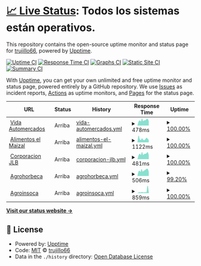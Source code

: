 # [📈 Live Status](https://jlb.apix4.eu): <!--live status--> **Todos los sistemas están operativos.**

This repository contains the open-source uptime monitor and status page for [trujillo66](https://jlb.apix4.eu), powered by [Upptime](https://github.com/upptime/upptime).

[![Uptime CI](https://github.com/trujillo66/apix4.eu.jlb/workflows/Uptime%20CI/badge.svg)](https://github.com/trujillo66/apix4.eu.jlb/actions?query=workflow%3A%22Uptime+CI%22)
[![Response Time CI](https://github.com/trujillo66/apix4.eu.jlb/workflows/Response%20Time%20CI/badge.svg)](https://github.com/trujillo66/apix4.eu.jlb/actions?query=workflow%3A%22Response+Time+CI%22)
[![Graphs CI](https://github.com/trujillo66/apix4.eu.jlb/workflows/Graphs%20CI/badge.svg)](https://github.com/trujillo66/apix4.eu.jlb/actions?query=workflow%3A%22Graphs+CI%22)
[![Static Site CI](https://github.com/trujillo66/apix4.eu.jlb/workflows/Static%20Site%20CI/badge.svg)](https://github.com/trujillo66/apix4.eu.jlb/actions?query=workflow%3A%22Static+Site+CI%22)
[![Summary CI](https://github.com/trujillo66/apix4.eu.jlb/workflows/Summary%20CI/badge.svg)](https://github.com/trujillo66/apix4.eu.jlb/actions?query=workflow%3A%22Summary+CI%22)

With [Upptime](https://upptime.js.org), you can get your own unlimited and free uptime monitor and status page, powered entirely by a GitHub repository. We use [Issues](https://github.com/trujillo66/apix4.eu.jlb/issues) as incident reports, [Actions](https://github.com/trujillo66/apix4.eu.jlb/actions) as uptime monitors, and [Pages](https://jlb.apix4.eu) for the status page.

<!--start: status pages-->
<!-- This summary is generated by Upptime (https://github.com/upptime/upptime) -->
<!-- Do not edit this manually, your changes will be overwritten -->
<!-- prettier-ignore -->
| URL | Status | History | Response Time | Uptime |
| --- | ------ | ------- | ------------- | ------ |
| <img alt="" src="https://icons.duckduckgo.com/ip3/vidaautomercados.com.ico" height="13"> [Vida Automercados](https://vidaautomercados.com) | Arriba | [vida-automercados.yml](https://github.com/trujillo66/apix4.eu.jlb/commits/HEAD/history/vida-automercados.yml) | <details><summary><img alt="Response time graph" src="./graphs/vida-automercados/response-time-week.png" height="20"> 478ms</summary><br><a href="https://jlb.apix4.eu/history/vida-automercados"><img alt="Response time 478" src="https://img.shields.io/endpoint?url=https%3A%2F%2Fraw.githubusercontent.com%2Ftrujillo66%2Fapix4.eu.jlb%2FHEAD%2Fapi%2Fvida-automercados%2Fresponse-time.json"></a><br><a href="https://jlb.apix4.eu/history/vida-automercados"><img alt="24-hour response time 396" src="https://img.shields.io/endpoint?url=https%3A%2F%2Fraw.githubusercontent.com%2Ftrujillo66%2Fapix4.eu.jlb%2FHEAD%2Fapi%2Fvida-automercados%2Fresponse-time-day.json"></a><br><a href="https://jlb.apix4.eu/history/vida-automercados"><img alt="7-day response time 478" src="https://img.shields.io/endpoint?url=https%3A%2F%2Fraw.githubusercontent.com%2Ftrujillo66%2Fapix4.eu.jlb%2FHEAD%2Fapi%2Fvida-automercados%2Fresponse-time-week.json"></a><br><a href="https://jlb.apix4.eu/history/vida-automercados"><img alt="30-day response time 478" src="https://img.shields.io/endpoint?url=https%3A%2F%2Fraw.githubusercontent.com%2Ftrujillo66%2Fapix4.eu.jlb%2FHEAD%2Fapi%2Fvida-automercados%2Fresponse-time-month.json"></a><br><a href="https://jlb.apix4.eu/history/vida-automercados"><img alt="1-year response time 478" src="https://img.shields.io/endpoint?url=https%3A%2F%2Fraw.githubusercontent.com%2Ftrujillo66%2Fapix4.eu.jlb%2FHEAD%2Fapi%2Fvida-automercados%2Fresponse-time-year.json"></a></details> | <details><summary><a href="https://jlb.apix4.eu/history/vida-automercados">100.00%</a></summary><a href="https://jlb.apix4.eu/history/vida-automercados"><img alt="All-time uptime 100.00%" src="https://img.shields.io/endpoint?url=https%3A%2F%2Fraw.githubusercontent.com%2Ftrujillo66%2Fapix4.eu.jlb%2FHEAD%2Fapi%2Fvida-automercados%2Fuptime.json"></a><br><a href="https://jlb.apix4.eu/history/vida-automercados"><img alt="24-hour uptime 100.00%" src="https://img.shields.io/endpoint?url=https%3A%2F%2Fraw.githubusercontent.com%2Ftrujillo66%2Fapix4.eu.jlb%2FHEAD%2Fapi%2Fvida-automercados%2Fuptime-day.json"></a><br><a href="https://jlb.apix4.eu/history/vida-automercados"><img alt="7-day uptime 100.00%" src="https://img.shields.io/endpoint?url=https%3A%2F%2Fraw.githubusercontent.com%2Ftrujillo66%2Fapix4.eu.jlb%2FHEAD%2Fapi%2Fvida-automercados%2Fuptime-week.json"></a><br><a href="https://jlb.apix4.eu/history/vida-automercados"><img alt="30-day uptime 100.00%" src="https://img.shields.io/endpoint?url=https%3A%2F%2Fraw.githubusercontent.com%2Ftrujillo66%2Fapix4.eu.jlb%2FHEAD%2Fapi%2Fvida-automercados%2Fuptime-month.json"></a><br><a href="https://jlb.apix4.eu/history/vida-automercados"><img alt="1-year uptime 100.00%" src="https://img.shields.io/endpoint?url=https%3A%2F%2Fraw.githubusercontent.com%2Ftrujillo66%2Fapix4.eu.jlb%2FHEAD%2Fapi%2Fvida-automercados%2Fuptime-year.json"></a></details>
| <img alt="" src="https://icons.duckduckgo.com/ip3/alimentoselmaizal.com.ico" height="13"> [Alimentos el Maizal](https://alimentoselmaizal.com) | Arriba | [alimentos-el-maizal.yml](https://github.com/trujillo66/apix4.eu.jlb/commits/HEAD/history/alimentos-el-maizal.yml) | <details><summary><img alt="Response time graph" src="./graphs/alimentos-el-maizal/response-time-week.png" height="20"> 1122ms</summary><br><a href="https://jlb.apix4.eu/history/alimentos-el-maizal"><img alt="Response time 1122" src="https://img.shields.io/endpoint?url=https%3A%2F%2Fraw.githubusercontent.com%2Ftrujillo66%2Fapix4.eu.jlb%2FHEAD%2Fapi%2Falimentos-el-maizal%2Fresponse-time.json"></a><br><a href="https://jlb.apix4.eu/history/alimentos-el-maizal"><img alt="24-hour response time 744" src="https://img.shields.io/endpoint?url=https%3A%2F%2Fraw.githubusercontent.com%2Ftrujillo66%2Fapix4.eu.jlb%2FHEAD%2Fapi%2Falimentos-el-maizal%2Fresponse-time-day.json"></a><br><a href="https://jlb.apix4.eu/history/alimentos-el-maizal"><img alt="7-day response time 1122" src="https://img.shields.io/endpoint?url=https%3A%2F%2Fraw.githubusercontent.com%2Ftrujillo66%2Fapix4.eu.jlb%2FHEAD%2Fapi%2Falimentos-el-maizal%2Fresponse-time-week.json"></a><br><a href="https://jlb.apix4.eu/history/alimentos-el-maizal"><img alt="30-day response time 1122" src="https://img.shields.io/endpoint?url=https%3A%2F%2Fraw.githubusercontent.com%2Ftrujillo66%2Fapix4.eu.jlb%2FHEAD%2Fapi%2Falimentos-el-maizal%2Fresponse-time-month.json"></a><br><a href="https://jlb.apix4.eu/history/alimentos-el-maizal"><img alt="1-year response time 1122" src="https://img.shields.io/endpoint?url=https%3A%2F%2Fraw.githubusercontent.com%2Ftrujillo66%2Fapix4.eu.jlb%2FHEAD%2Fapi%2Falimentos-el-maizal%2Fresponse-time-year.json"></a></details> | <details><summary><a href="https://jlb.apix4.eu/history/alimentos-el-maizal">100.00%</a></summary><a href="https://jlb.apix4.eu/history/alimentos-el-maizal"><img alt="All-time uptime 100.00%" src="https://img.shields.io/endpoint?url=https%3A%2F%2Fraw.githubusercontent.com%2Ftrujillo66%2Fapix4.eu.jlb%2FHEAD%2Fapi%2Falimentos-el-maizal%2Fuptime.json"></a><br><a href="https://jlb.apix4.eu/history/alimentos-el-maizal"><img alt="24-hour uptime 100.00%" src="https://img.shields.io/endpoint?url=https%3A%2F%2Fraw.githubusercontent.com%2Ftrujillo66%2Fapix4.eu.jlb%2FHEAD%2Fapi%2Falimentos-el-maizal%2Fuptime-day.json"></a><br><a href="https://jlb.apix4.eu/history/alimentos-el-maizal"><img alt="7-day uptime 100.00%" src="https://img.shields.io/endpoint?url=https%3A%2F%2Fraw.githubusercontent.com%2Ftrujillo66%2Fapix4.eu.jlb%2FHEAD%2Fapi%2Falimentos-el-maizal%2Fuptime-week.json"></a><br><a href="https://jlb.apix4.eu/history/alimentos-el-maizal"><img alt="30-day uptime 100.00%" src="https://img.shields.io/endpoint?url=https%3A%2F%2Fraw.githubusercontent.com%2Ftrujillo66%2Fapix4.eu.jlb%2FHEAD%2Fapi%2Falimentos-el-maizal%2Fuptime-month.json"></a><br><a href="https://jlb.apix4.eu/history/alimentos-el-maizal"><img alt="1-year uptime 100.00%" src="https://img.shields.io/endpoint?url=https%3A%2F%2Fraw.githubusercontent.com%2Ftrujillo66%2Fapix4.eu.jlb%2FHEAD%2Fapi%2Falimentos-el-maizal%2Fuptime-year.json"></a></details>
| <img alt="" src="https://icons.duckduckgo.com/ip3/corporacionjlb.com.ico" height="13"> [Corporacion JLB](https://corporacionjlb.com) | Arriba | [corporacion-jlb.yml](https://github.com/trujillo66/apix4.eu.jlb/commits/HEAD/history/corporacion-jlb.yml) | <details><summary><img alt="Response time graph" src="./graphs/corporacion-jlb/response-time-week.png" height="20"> 481ms</summary><br><a href="https://jlb.apix4.eu/history/corporacion-jlb"><img alt="Response time 481" src="https://img.shields.io/endpoint?url=https%3A%2F%2Fraw.githubusercontent.com%2Ftrujillo66%2Fapix4.eu.jlb%2FHEAD%2Fapi%2Fcorporacion-jlb%2Fresponse-time.json"></a><br><a href="https://jlb.apix4.eu/history/corporacion-jlb"><img alt="24-hour response time 370" src="https://img.shields.io/endpoint?url=https%3A%2F%2Fraw.githubusercontent.com%2Ftrujillo66%2Fapix4.eu.jlb%2FHEAD%2Fapi%2Fcorporacion-jlb%2Fresponse-time-day.json"></a><br><a href="https://jlb.apix4.eu/history/corporacion-jlb"><img alt="7-day response time 481" src="https://img.shields.io/endpoint?url=https%3A%2F%2Fraw.githubusercontent.com%2Ftrujillo66%2Fapix4.eu.jlb%2FHEAD%2Fapi%2Fcorporacion-jlb%2Fresponse-time-week.json"></a><br><a href="https://jlb.apix4.eu/history/corporacion-jlb"><img alt="30-day response time 481" src="https://img.shields.io/endpoint?url=https%3A%2F%2Fraw.githubusercontent.com%2Ftrujillo66%2Fapix4.eu.jlb%2FHEAD%2Fapi%2Fcorporacion-jlb%2Fresponse-time-month.json"></a><br><a href="https://jlb.apix4.eu/history/corporacion-jlb"><img alt="1-year response time 481" src="https://img.shields.io/endpoint?url=https%3A%2F%2Fraw.githubusercontent.com%2Ftrujillo66%2Fapix4.eu.jlb%2FHEAD%2Fapi%2Fcorporacion-jlb%2Fresponse-time-year.json"></a></details> | <details><summary><a href="https://jlb.apix4.eu/history/corporacion-jlb">100.00%</a></summary><a href="https://jlb.apix4.eu/history/corporacion-jlb"><img alt="All-time uptime 100.00%" src="https://img.shields.io/endpoint?url=https%3A%2F%2Fraw.githubusercontent.com%2Ftrujillo66%2Fapix4.eu.jlb%2FHEAD%2Fapi%2Fcorporacion-jlb%2Fuptime.json"></a><br><a href="https://jlb.apix4.eu/history/corporacion-jlb"><img alt="24-hour uptime 100.00%" src="https://img.shields.io/endpoint?url=https%3A%2F%2Fraw.githubusercontent.com%2Ftrujillo66%2Fapix4.eu.jlb%2FHEAD%2Fapi%2Fcorporacion-jlb%2Fuptime-day.json"></a><br><a href="https://jlb.apix4.eu/history/corporacion-jlb"><img alt="7-day uptime 100.00%" src="https://img.shields.io/endpoint?url=https%3A%2F%2Fraw.githubusercontent.com%2Ftrujillo66%2Fapix4.eu.jlb%2FHEAD%2Fapi%2Fcorporacion-jlb%2Fuptime-week.json"></a><br><a href="https://jlb.apix4.eu/history/corporacion-jlb"><img alt="30-day uptime 100.00%" src="https://img.shields.io/endpoint?url=https%3A%2F%2Fraw.githubusercontent.com%2Ftrujillo66%2Fapix4.eu.jlb%2FHEAD%2Fapi%2Fcorporacion-jlb%2Fuptime-month.json"></a><br><a href="https://jlb.apix4.eu/history/corporacion-jlb"><img alt="1-year uptime 100.00%" src="https://img.shields.io/endpoint?url=https%3A%2F%2Fraw.githubusercontent.com%2Ftrujillo66%2Fapix4.eu.jlb%2FHEAD%2Fapi%2Fcorporacion-jlb%2Fuptime-year.json"></a></details>
| <img alt="" src="https://icons.duckduckgo.com/ip3/agrohorbeca.com.ico" height="13"> [Agrohorbeca](https://agrohorbeca.com) | Arriba | [agrohorbeca.yml](https://github.com/trujillo66/apix4.eu.jlb/commits/HEAD/history/agrohorbeca.yml) | <details><summary><img alt="Response time graph" src="./graphs/agrohorbeca/response-time-week.png" height="20"> 506ms</summary><br><a href="https://jlb.apix4.eu/history/agrohorbeca"><img alt="Response time 506" src="https://img.shields.io/endpoint?url=https%3A%2F%2Fraw.githubusercontent.com%2Ftrujillo66%2Fapix4.eu.jlb%2FHEAD%2Fapi%2Fagrohorbeca%2Fresponse-time.json"></a><br><a href="https://jlb.apix4.eu/history/agrohorbeca"><img alt="24-hour response time 373" src="https://img.shields.io/endpoint?url=https%3A%2F%2Fraw.githubusercontent.com%2Ftrujillo66%2Fapix4.eu.jlb%2FHEAD%2Fapi%2Fagrohorbeca%2Fresponse-time-day.json"></a><br><a href="https://jlb.apix4.eu/history/agrohorbeca"><img alt="7-day response time 506" src="https://img.shields.io/endpoint?url=https%3A%2F%2Fraw.githubusercontent.com%2Ftrujillo66%2Fapix4.eu.jlb%2FHEAD%2Fapi%2Fagrohorbeca%2Fresponse-time-week.json"></a><br><a href="https://jlb.apix4.eu/history/agrohorbeca"><img alt="30-day response time 506" src="https://img.shields.io/endpoint?url=https%3A%2F%2Fraw.githubusercontent.com%2Ftrujillo66%2Fapix4.eu.jlb%2FHEAD%2Fapi%2Fagrohorbeca%2Fresponse-time-month.json"></a><br><a href="https://jlb.apix4.eu/history/agrohorbeca"><img alt="1-year response time 506" src="https://img.shields.io/endpoint?url=https%3A%2F%2Fraw.githubusercontent.com%2Ftrujillo66%2Fapix4.eu.jlb%2FHEAD%2Fapi%2Fagrohorbeca%2Fresponse-time-year.json"></a></details> | <details><summary><a href="https://jlb.apix4.eu/history/agrohorbeca">99.20%</a></summary><a href="https://jlb.apix4.eu/history/agrohorbeca"><img alt="All-time uptime 99.20%" src="https://img.shields.io/endpoint?url=https%3A%2F%2Fraw.githubusercontent.com%2Ftrujillo66%2Fapix4.eu.jlb%2FHEAD%2Fapi%2Fagrohorbeca%2Fuptime.json"></a><br><a href="https://jlb.apix4.eu/history/agrohorbeca"><img alt="24-hour uptime 100.00%" src="https://img.shields.io/endpoint?url=https%3A%2F%2Fraw.githubusercontent.com%2Ftrujillo66%2Fapix4.eu.jlb%2FHEAD%2Fapi%2Fagrohorbeca%2Fuptime-day.json"></a><br><a href="https://jlb.apix4.eu/history/agrohorbeca"><img alt="7-day uptime 99.20%" src="https://img.shields.io/endpoint?url=https%3A%2F%2Fraw.githubusercontent.com%2Ftrujillo66%2Fapix4.eu.jlb%2FHEAD%2Fapi%2Fagrohorbeca%2Fuptime-week.json"></a><br><a href="https://jlb.apix4.eu/history/agrohorbeca"><img alt="30-day uptime 99.20%" src="https://img.shields.io/endpoint?url=https%3A%2F%2Fraw.githubusercontent.com%2Ftrujillo66%2Fapix4.eu.jlb%2FHEAD%2Fapi%2Fagrohorbeca%2Fuptime-month.json"></a><br><a href="https://jlb.apix4.eu/history/agrohorbeca"><img alt="1-year uptime 99.20%" src="https://img.shields.io/endpoint?url=https%3A%2F%2Fraw.githubusercontent.com%2Ftrujillo66%2Fapix4.eu.jlb%2FHEAD%2Fapi%2Fagrohorbeca%2Fuptime-year.json"></a></details>
| <img alt="" src="https://icons.duckduckgo.com/ip3/agroinsoca.com.ico" height="13"> [Agroinsoca](https://agroinsoca.com) | Arriba | [agroinsoca.yml](https://github.com/trujillo66/apix4.eu.jlb/commits/HEAD/history/agroinsoca.yml) | <details><summary><img alt="Response time graph" src="./graphs/agroinsoca/response-time-week.png" height="20"> 859ms</summary><br><a href="https://jlb.apix4.eu/history/agroinsoca"><img alt="Response time 859" src="https://img.shields.io/endpoint?url=https%3A%2F%2Fraw.githubusercontent.com%2Ftrujillo66%2Fapix4.eu.jlb%2FHEAD%2Fapi%2Fagroinsoca%2Fresponse-time.json"></a><br><a href="https://jlb.apix4.eu/history/agroinsoca"><img alt="24-hour response time 351" src="https://img.shields.io/endpoint?url=https%3A%2F%2Fraw.githubusercontent.com%2Ftrujillo66%2Fapix4.eu.jlb%2FHEAD%2Fapi%2Fagroinsoca%2Fresponse-time-day.json"></a><br><a href="https://jlb.apix4.eu/history/agroinsoca"><img alt="7-day response time 859" src="https://img.shields.io/endpoint?url=https%3A%2F%2Fraw.githubusercontent.com%2Ftrujillo66%2Fapix4.eu.jlb%2FHEAD%2Fapi%2Fagroinsoca%2Fresponse-time-week.json"></a><br><a href="https://jlb.apix4.eu/history/agroinsoca"><img alt="30-day response time 859" src="https://img.shields.io/endpoint?url=https%3A%2F%2Fraw.githubusercontent.com%2Ftrujillo66%2Fapix4.eu.jlb%2FHEAD%2Fapi%2Fagroinsoca%2Fresponse-time-month.json"></a><br><a href="https://jlb.apix4.eu/history/agroinsoca"><img alt="1-year response time 859" src="https://img.shields.io/endpoint?url=https%3A%2F%2Fraw.githubusercontent.com%2Ftrujillo66%2Fapix4.eu.jlb%2FHEAD%2Fapi%2Fagroinsoca%2Fresponse-time-year.json"></a></details> | <details><summary><a href="https://jlb.apix4.eu/history/agroinsoca">100.00%</a></summary><a href="https://jlb.apix4.eu/history/agroinsoca"><img alt="All-time uptime 100.00%" src="https://img.shields.io/endpoint?url=https%3A%2F%2Fraw.githubusercontent.com%2Ftrujillo66%2Fapix4.eu.jlb%2FHEAD%2Fapi%2Fagroinsoca%2Fuptime.json"></a><br><a href="https://jlb.apix4.eu/history/agroinsoca"><img alt="24-hour uptime 100.00%" src="https://img.shields.io/endpoint?url=https%3A%2F%2Fraw.githubusercontent.com%2Ftrujillo66%2Fapix4.eu.jlb%2FHEAD%2Fapi%2Fagroinsoca%2Fuptime-day.json"></a><br><a href="https://jlb.apix4.eu/history/agroinsoca"><img alt="7-day uptime 100.00%" src="https://img.shields.io/endpoint?url=https%3A%2F%2Fraw.githubusercontent.com%2Ftrujillo66%2Fapix4.eu.jlb%2FHEAD%2Fapi%2Fagroinsoca%2Fuptime-week.json"></a><br><a href="https://jlb.apix4.eu/history/agroinsoca"><img alt="30-day uptime 100.00%" src="https://img.shields.io/endpoint?url=https%3A%2F%2Fraw.githubusercontent.com%2Ftrujillo66%2Fapix4.eu.jlb%2FHEAD%2Fapi%2Fagroinsoca%2Fuptime-month.json"></a><br><a href="https://jlb.apix4.eu/history/agroinsoca"><img alt="1-year uptime 100.00%" src="https://img.shields.io/endpoint?url=https%3A%2F%2Fraw.githubusercontent.com%2Ftrujillo66%2Fapix4.eu.jlb%2FHEAD%2Fapi%2Fagroinsoca%2Fuptime-year.json"></a></details>

<!--end: status pages-->

[**Visit our status website →**](https://jlb.apix4.eu)

## 📄 License

- Powered by: [Upptime](https://github.com/upptime/upptime)
- Code: [MIT](./LICENSE) © [trujillo66](https://jlb.apix4.eu)
- Data in the `./history` directory: [Open Database License](https://opendatacommons.org/licenses/odbl/1-0/)
